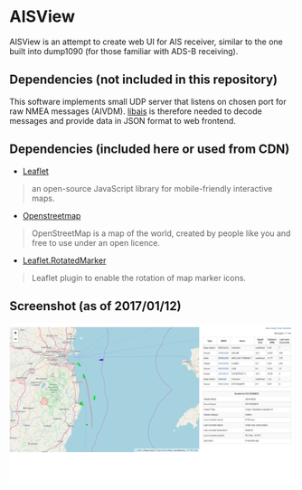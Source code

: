 # AISView
AISView is an attempt to create web UI for AIS receiver, similar to the one built into dump1090 (for those familiar with ADS-B receiving).

## Dependencies (not included in this repository)
This software implements small UDP server that listens on chosen port for raw NMEA messages (AIVDM). [libais](https://github.com/schwehr/libais) is therefore needed to decode messages and provide data in JSON format to web frontend.

## Dependencies (included here or used from CDN)
* [Leaflet](http://leafletjs.com/)
> an open-source JavaScript library for mobile-friendly interactive maps.
* [Openstreetmap](https://www.openstreetmap.org/)
> OpenStreetMap is a map of the world, created by people like you and free to use under an open licence.
* [Leaflet.RotatedMarker](https://github.com/bbecquet/Leaflet.RotatedMarker)
> Leaflet plugin to enable the rotation of map marker icons.

## Screenshot (as of 2017/01/12)
![AISView screenshot](images/aisview_20170112.png)

